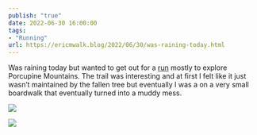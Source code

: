 ```yaml
---
publish: "true"
date: 2022-06-30 16:00:00
tags:
- "Running"
url: https://ericmwalk.blog/2022/06/30/was-raining-today.html
---
```

Was raining today but wanted to get out for a [run](https://www.strava.com/activities/7400219369) mostly to explore Porcupine Mountains. The trail was interesting and at first I felt like it just wasn’t maintained by the fallen tree but eventually I was a on a very small boardwalk that eventually turned into a muddy mess.

![](https://ericmwalk.blog/uploads/2023/8e2f2ec874.jpg)

![](https://ericmwalk.blog/uploads/2023/ddbbbe473a.jpg)
